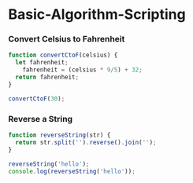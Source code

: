 # Basic-Algorithm-Scripting

### Convert Celsius to Fahrenheit

```js
function convertCtoF(celsius) {
  let fahrenheit;
    fahrenheit = (celsius * 9/5) + 32;
  return fahrenheit;
}

convertCtoF(30);
```

### Reverse a String
```js
function reverseString(str) {
  return str.split('').reverse().join('');
}

reverseString('hello');
console.log(reverseString('hello'));
```

### 

```js
```
